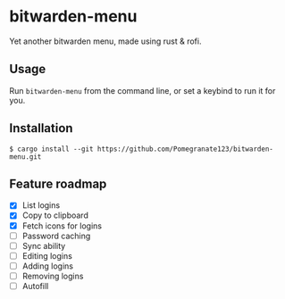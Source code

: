 # bitwarden-menu
Yet another bitwarden menu, made using rust & rofi.

## Usage
Run `bitwarden-menu` from the command line, or set a keybind to run it for you.

## Installation
```
$ cargo install --git https://github.com/Pomegranate123/bitwarden-menu.git
```

## Feature roadmap
- [x] List logins
- [x] Copy to clipboard
- [x] Fetch icons for logins
- [ ] Password caching
- [ ] Sync ability
- [ ] Editing logins
- [ ] Adding logins
- [ ] Removing logins
- [ ] Autofill
